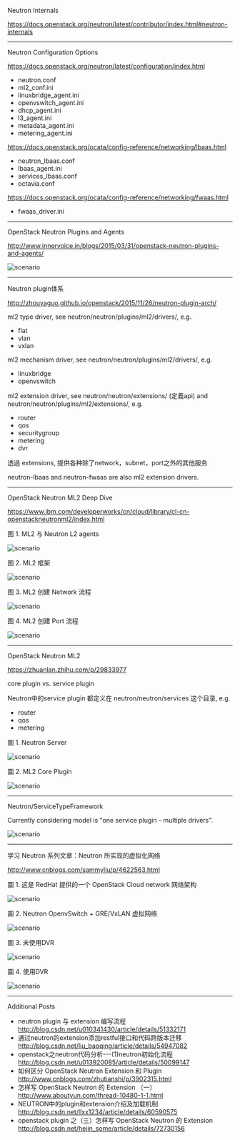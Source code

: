 Neutron Internals

https://docs.openstack.org/neutron/latest/contributor/index.html#neutron-internals

---

Neutron Configuration Options

https://docs.openstack.org/neutron/latest/configuration/index.html

* neutron.conf
* ml2_conf.ini
* linuxbridge_agent.ini
* openvswitch_agent.ini
* dhcp_agent.ini
* l3_agent.ini
* metadata_agent.ini
* metering_agent.ini

https://docs.openstack.org/ocata/config-reference/networking/lbaas.html

* neutron_lbaas.conf
* lbaas_agent.ini
* services_lbaas.conf
* octavia.conf

https://docs.openstack.org/ocata/config-reference/networking/fwaas.html

* fwaas_driver.ini

---

OpenStack Neutron Plugins and Agents

http://www.innervoice.in/blogs/2015/03/31/openstack-neutron-plugins-and-agents/

![scenario](https://i2.wp.com/www.innervoice.in/blogs/wp-content/uploads/2015/03/Plugin-Agents.jpg?w=807)

---

Neutron plugin体系

http://zhouyaguo.github.io/openstack/2015/11/26/neutron-plugin-arch/

ml2 type driver, see neutron/neutron/plugins/ml2/drivers/, e.g.

* flat
* vlan
* vxlan

ml2 mechanism driver, see neutron/neutron/plugins/ml2/drivers/, e.g.

* linuxbridge
* openvswitch 

ml2 extension driver, see neutron/neutron/extensions/ (定義api) and neutron/neutron/plugins/ml2/extensions/, e.g.

* router
* qos
* securitygroup
* metering
* dvr

透過 extensions, 提供各种除了network，subnet，port之外的其他服务

neutron-lbaas and neutron-fwaas are also ml2 extension drivers.

---

OpenStack Neutron ML2 Deep Dive

https://www.ibm.com/developerworks/cn/cloud/library/cl-cn-openstackneutronml2/index.html

图 1. ML2 与 Neutron L2 agents

![scenario](https://www.ibm.com/developerworks/cn/cloud/library/cl-cn-openstackneutronml2/img001.png)

图 2. ML2 框架

![scenario](https://www.ibm.com/developerworks/cn/cloud/library/cl-cn-openstackneutronml2/img002.png)

图 3. ML2 创建 Network 流程

![scenario](https://www.ibm.com/developerworks/cn/cloud/library/cl-cn-openstackneutronml2/img003.png)

图 4. ML2 创建 Port 流程

![scenario](https://www.ibm.com/developerworks/cn/cloud/library/cl-cn-openstackneutronml2/img004.png)

---

OpenStack Neutron ML2

https://zhuanlan.zhihu.com/p/29833977

core plugin vs. service plugin

Neutron中的service plugin 都定义在 neutron/neutron/services  这个目录, e.g.

* router
* qos
* metering

圖 1. Neutron Server

![scenario](https://pic3.zhimg.com/50/v2-88601bcf226283ce65980e16c082e0c8_hd.jpg)

圖 2. ML2 Core Plugin

![scenario](https://pic4.zhimg.com/50/v2-b24e7ba68f76e231566b6eae568222b7_hd.jpg)

---

Neutron/ServiceTypeFramework

Currently considering model is "one service plugin - multiple drivers".

![scenario](https://wiki.openstack.org/w/images/7/77/Call_dispatching_workflow.png)

---

学习 Neutron 系列文章：Neutron 所实现的虚拟化网络

http://www.cnblogs.com/sammyliu/p/4622563.html

圖 1. 这是 RedHat 提供的一个 OpenStack Cloud network 网络架构

![scenario](https://access.redhat.com/documentation/en-US/Red_Hat_Enterprise_Linux_OpenStack_Platform/5/html/Installation_and_Configuration_Guide/images/5113.png)

圖 2. Neutron OpenvSwitch + GRE/VxLAN 虚拟网络

![scenario](https://pinrojas.files.wordpress.com/2014/07/neutron-openstack-openvswitch-router-dnsmasq-gre-kionetworks-plug-in-tap-devices-instances-nova-compute-software-defined-networks-sdn-cloud-layer-4.jpg)

圖 3. 未使用DVR

![scenario](https://wiki.openstack.org/w/images/thumb/a/a7/Architecuture-1.png/500px-Architecuture-1.png)

圖 4. 使用DVR

![scenario](https://wiki.openstack.org/w/images/thumb/9/99/Dvr-architecture.png/500px-Dvr-architecture.png)

---

Additional Posts

* neutron plugin 与 extension 编写流程 http://blog.csdn.net/u010341430/article/details/51332171
* 通过neutron的extension添加restful接口和代码跨版本迁移 http://blog.csdn.net/liu_baoqing/article/details/54947082
* openstack之neutron代码分析---(1)neutron初始化流程 http://blog.csdn.net/u013920085/article/details/50099147
* 如何区分 OpenStack Neutron Extension 和 Plugin http://www.cnblogs.com/zhutianshi/p/3902315.html
* 怎样写 OpenStack Neutron 的 Extension （一）http://www.aboutyun.com/thread-10480-1-1.html
* NEUTRON中的plugin和extension介绍及加载机制 http://blog.csdn.net/llxx1234/article/details/60590575
* openstack plugin 之（三）怎样写 OpenStack Neutron 的 Extension http://blog.csdn.net/hejin_some/article/details/72730156
